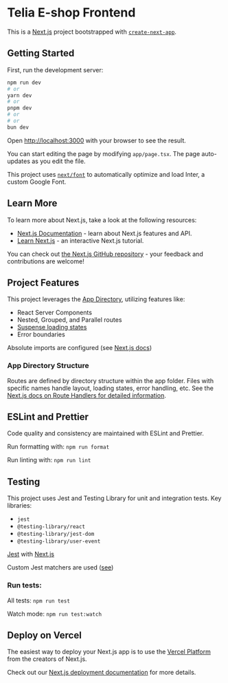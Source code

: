 # Telia E-shop Frontend

This is a [Next.js](https://nextjs.org/) project bootstrapped with [`create-next-app`](https://github.com/vercel/next.js/tree/canary/packages/create-next-app).

## Getting Started

First, run the development server:

```bash
npm run dev
# or
yarn dev
# or
pnpm dev
# or
# or
bun dev
```

Open [http://localhost:3000](http://localhost:3000) with your browser to see the result.

You can start editing the page by modifying `app/page.tsx`. The page auto-updates as you edit the file.

This project uses [`next/font`](https://nextjs.org/docs/basic-features/font-optimization) to automatically optimize and load Inter, a custom Google Font.

## Learn More

To learn more about Next.js, take a look at the following resources:

- [Next.js Documentation](https://nextjs.org/docs) - learn about Next.js features and API.
- [Learn Next.js](https://nextjs.org/learn) - an interactive Next.js tutorial.

You can check out [the Next.js GitHub repository](https://github.com/vercel/next.js/) - your feedback and contributions are welcome!

## Project Features

This project leverages the [App Directory](https://nextjs.org/docs/getting-started/project-structure), utilizing features like:

* React Server Components
* Nested, Grouped, and Parallel routes
* [Suspense loading states](https://react.dev/reference/react/Suspense)
* Error boundaries

Absolute imports are configured (see [Next.js docs](https://nextjs.org/docs/pages/building-your-application/configuring/absolute-imports-and-module-aliases))

 ### App Directory Structure

Routes are defined by directory structure within the app folder.
Files with specific names handle layout, loading states, error handling, etc.
See the [Next.js docs on Route Handlers for detailed information](https://nextjs.org/docs/app/building-your-application/routing/route-handlers).

## ESLint and Prettier

Code quality and consistency are maintained with ESLint and Prettier.

Run formatting with: `npm run format`

Run linting with: `npm run lint`

## Testing

This project uses Jest and Testing Library for unit and integration tests.
Key libraries:
* `jest`
* `@testing-library/react`
* `@testing-library/jest-dom`
* `@testing-library/user-event`

[Jest](https://testing-library.com/docs/ecosystem-jest-dom/) with [Next.js](https://nextjs.org/docs/app/building-your-application/testing/jest#creating-your-first-test)

Custom Jest matchers are used ([see](https://github.com/testing-library/jest-dom#custom-matchers))

### Run tests:

All tests: `npm run test`

Watch mode: `npm run test:watch`

## Deploy on Vercel

The easiest way to deploy your Next.js app is to use the [Vercel Platform](https://vercel.com/new?utm_medium=default-template&filter=next.js&utm_source=create-next-app&utm_campaign=create-next-app-readme) from the creators of Next.js.

Check out our [Next.js deployment documentation](https://nextjs.org/docs/deployment) for more details.
